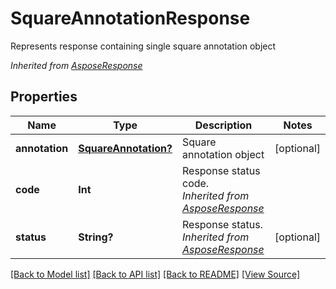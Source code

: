 ﻿# SquareAnnotationResponse
Represents response containing single square annotation object

*Inherited from [AsposeResponse](AsposeResponse.md)*
## Properties
Name | Type | Description | Notes
------------ | ------------- | ------------- | -------------
**annotation** | [**SquareAnnotation?**](SquareAnnotation.md) | Square annotation object | [optional]
**code** | **Int** | Response status code.<br />*Inherited from [AsposeResponse](AsposeResponse.md)* | 
**status** | **String?** | Response status.<br />*Inherited from [AsposeResponse](AsposeResponse.md)* | [optional]

[[Back to Model list]](../README.md#documentation-for-models) [[Back to API list]](../README.md#documentation-for-api-endpoints) [[Back to README]](../README.md) [[View Source]](../AsposePdfCloud/Models/SquareAnnotationResponse.swift)

